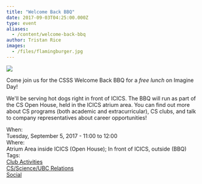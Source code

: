 ```yaml
---
title: "Welcome Back BBQ"
date: 2017-09-03T04:25:00.000Z
type: event
aliases:
  - /content/welcome-back-bbq
author: Tristan Rice
images:
  - /files/flamingburger.jpg
---
```


<div class="field field-name-body field-type-text-with-summary field-label-hidden"><div class="field-items"><div class="field-item even"><p><img src="https://ubccsss.org/files/flamingburger.jpg" style="max-width: 100%"></p>

<p>Come join us for the CSSS Welcome Back BBQ for a <em>free lunch</em> on Imagine Day!</p>

<p>We&apos;ll be serving hot dogs right in front of ICICS. The BBQ will run as part of the CS Open House, held in the ICICS atrium area. You can find out more about CS programs (both academic and extracurricular), CS clubs, and talk to company representatives about career opportunities!</p>
</div></div></div><div class="field field-name-field-dates field-type-datetime field-label-above"><div class="field-label">When:&#xA0;</div><div class="field-items"><div class="field-item even"><span class="date-display-single">Tuesday, September 5, 2017 - <span class="date-display-range"><span class="date-display-start">11:00</span> to <span class="date-display-end">12:00</span></span></span></div></div></div><div class="field field-name-field-location field-type-text field-label-above"><div class="field-label">Where:&#xA0;</div><div class="field-items"><div class="field-item even">Atrium Area inside ICICS (Open House); In front of ICICS, outside (BBQ)</div></div></div>    <footer>
    <div class="field field-name-field-tags field-type-taxonomy-term-reference field-label-above"><div class="field-label">Tags:&#xA0;</div><div class="field-items"><div class="field-item even"><a href="/club">Club Activities</a></div><div class="field-item odd"><a href="/taxonomy/term/1">CS/Science/UBC Relations</a></div><div class="field-item even"><a href="/social">Social</a></div></div></div>      </footer>